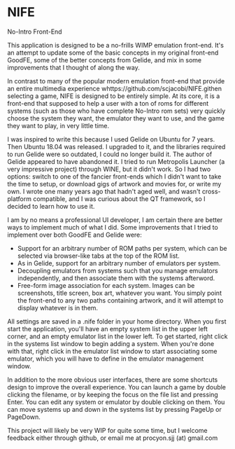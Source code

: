 # NIFE
No-Intro Front-End

This application is designed to be a no-frills WIMP emulation front-end.  It's an attempt to update some of the basic concepts in my original front-end GoodFE, some of the better concepts from Gelide, and mix in some improvements that I thought of along the way.

In contrast to many of the popular modern emulation front-end that provide an entire multimedia experience whttps://github.com/scjacobi/NIFE.githen selecting a game, NIFE is designed to be entirely simple.  At its core, it is a front-end that supposed to help a user with a ton of roms for different systems (such as those who have complete No-Intro rom sets) very quickly choose the system they want, the emulator they want to use, and the game they want to play, in very little time.

I was inspired to write this because I used Gelide on Ubuntu for 7 years.  Then Ubuntu 18.04 was released.  I upgraded to it, and the libraries required to run Gelide were so outdated, I could no longer build it.  The author of Gelide appeared to have abandoned it.  I tried to run Metropolis Launcher (a very impressive project) through WINE, but it didn't work.  So I had two options: switch to one of the fancier front-ends which I didn't want to take the time to setup, or download gigs of artwork and movies for, or write my own.  I wrote one many years ago that hadn't aged well, and wasn't cross-platform compatible, and I was curious about the QT framework, so I decided to learn how to use it.

I am by no means a professional UI developer, I am certain there are better ways to implement much of what I did.  Some improvements that I tried to implement over both GoodFE and Gelide were:
* Support for an arbitrary number of ROM paths per system, which can be selected via browser-like tabs at the top of the ROM list.
* As in Gelide, support for an arbitrary number of emulators per system.
* Decoupling emulators from systems such that you manage emulators independently, and then associate them with the systems afterword.
* Free-form image association for each system.  Images can be screenshots, title screen, box art, whatever you want.  You simply point the front-end to any two paths containing artwork, and it will attempt to display whatever is in them.

All settings are saved in a .nife folder in your home directory.  When you first start the application, you'll have an empty system list in the upper left corner, and an empty emulator list in the lower left.  To get started, right click in the systems list window to begin adding a system.  When you're done with that, right click in the emulator list window to start associating some emulator, which you will have to define in the emulator management window.

In addition to the more obvious user interfaces, there are some shortcuts design to improve the overall experience.  You can launch a game by double clicking the filename, or by keeping the focus on the file list and pressing Enter.  You can edit any system or emulator by double clicking on them.  You can move systems up and down in the systems list by pressing PageUp or PageDown.

This project will likely be very WIP for quite some time, but I welcome feedback either through github, or email me at procyon.sjj (at) gmail.com

